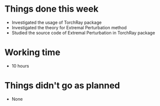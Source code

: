# Things done this week


* Investigated the usage of TorchRay package
* Investigated the theory for Extremal Perturbation method
* Studied the source code of Extremal Perturbation in TorchRay package


# Working time

* 10 hours

# Things didn't go as planned

* None